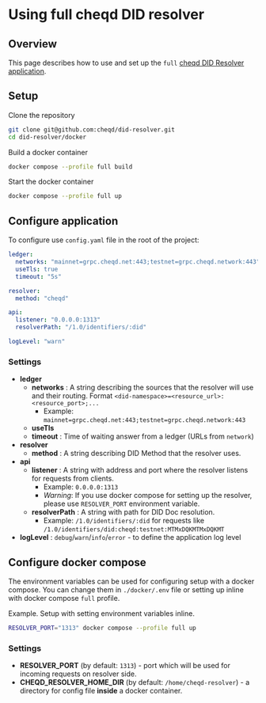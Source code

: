 # Using full cheqd DID resolver

## Overview

This page describes how to use and set up the `full` [cheqd DID Resolver application](https://github.com/cheqd/did-resolver).

## Setup

Clone the repository

```bash
git clone git@github.com:cheqd/did-resolver.git
cd did-resolver/docker
```

Build a docker container 

```bash
docker compose --profile full build
```

Start the docker container 

```bash
docker compose --profile full up
```


## Configure application

To configure use `config.yaml` file in the root of the project:

```yaml
ledger:
  networks: "mainnet=grpc.cheqd.net:443;testnet=grpc.cheqd.network:443"
  useTls: true
  timeout: "5s"

resolver:
  method: "cheqd"

api:
  listener: "0.0.0.0:1313"
  resolverPath: "/1.0/identifiers/:did"

logLevel: "warn"
```

### Settings
* **ledger**
  * **networks** : A string describing the sources that the resolver will use and their routing. Format `<did-namespace>=<resource_url>:<resource_port>;...` 
    * Example: `mainnet=grpc.cheqd.net:443;testnet=grpc.cheqd.network:443`
  * **useTls**
  * **timeout** : Time of waiting answer from a ledger (URLs from `network`)
* **resolver**
  * **method** : A string describing DID Method that the resolver uses.
* **api**
  * **listener** : A string with address and port where the resolver listens for requests from clients.
    * Example: `0.0.0.0:1313`
    * *Warning*: If you use docker compose for setting up the resolver, please use `RESOLVER_PORT` environment variable.
  * **resolverPath** : A string with path for DID Doc resolution.
    * Example: `/1.0/identifiers/:did` for requests like `/1.0/identifiers/did:cheqd:testnet:MTMxDQKMTMxDQKMT`
* **logLevel** : `debug`/`warn`/`info`/`error` - to define the application log level

## Configure docker compose

The environment variables can be used for configuring setup with a docker compose.
You can change them in `./docker/.env` file
or setting up inline with docker compose `full` profile.

Example. Setup with setting environment variables inline.

```bash
RESOLVER_PORT="1313" docker compose --profile full up
```

### Settings

* **RESOLVER_PORT** (by default: `1313`) - port which will be used for incoming requests on resolver side.
* **CHEQD_RESOLVER_HOME_DIR** (by default: `/home/cheqd-resolver`) - a directory for config file **inside** a docker container.
